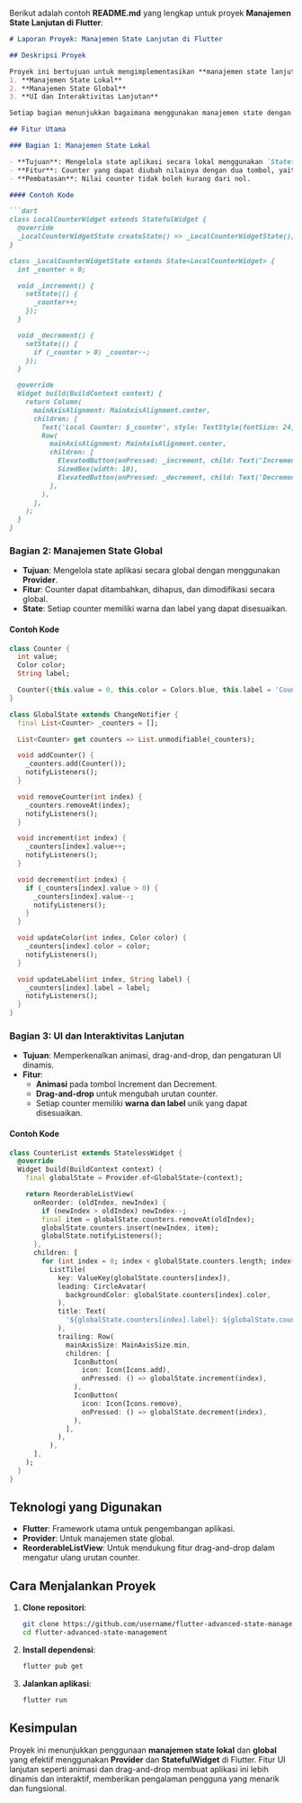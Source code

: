 Berikut adalah contoh **README.md** yang lengkap untuk proyek **Manajemen State Lanjutan di Flutter**:

```markdown
# Laporan Proyek: Manajemen State Lanjutan di Flutter

## Deskripsi Proyek

Proyek ini bertujuan untuk mengimplementasikan **manajemen state lanjutan** dalam aplikasi Flutter. Proyek ini dibagi menjadi tiga bagian utama:
1. **Manajemen State Lokal**
2. **Manajemen State Global**
3. **UI dan Interaktivitas Lanjutan**

Setiap bagian menunjukkan bagaimana menggunakan manajemen state dengan cara yang lebih kompleks, termasuk pengelolaan state global menggunakan `Provider` dan penerapan fitur UI interaktif.

## Fitur Utama

### Bagian 1: Manajemen State Lokal

- **Tujuan**: Mengelola state aplikasi secara lokal menggunakan `StatefulWidget`.
- **Fitur**: Counter yang dapat diubah nilainya dengan dua tombol, yaitu **Increment** dan **Decrement**.
- **Pembatasan**: Nilai counter tidak boleh kurang dari nol.

#### Contoh Kode

```dart
class LocalCounterWidget extends StatefulWidget {
  @override
  _LocalCounterWidgetState createState() => _LocalCounterWidgetState();
}

class _LocalCounterWidgetState extends State<LocalCounterWidget> {
  int _counter = 0;

  void _increment() {
    setState(() {
      _counter++;
    });
  }

  void _decrement() {
    setState(() {
      if (_counter > 0) _counter--;
    });
  }

  @override
  Widget build(BuildContext context) {
    return Column(
      mainAxisAlignment: MainAxisAlignment.center,
      children: [
        Text('Local Counter: $_counter', style: TextStyle(fontSize: 24)),
        Row(
          mainAxisAlignment: MainAxisAlignment.center,
          children: [
            ElevatedButton(onPressed: _increment, child: Text('Increment')),
            SizedBox(width: 10),
            ElevatedButton(onPressed: _decrement, child: Text('Decrement')),
          ],
        ),
      ],
    );
  }
}
```

### Bagian 2: Manajemen State Global

- **Tujuan**: Mengelola state aplikasi secara global dengan menggunakan **Provider**.
- **Fitur**: Counter dapat ditambahkan, dihapus, dan dimodifikasi secara global.
- **State**: Setiap counter memiliki warna dan label yang dapat disesuaikan.

#### Contoh Kode

```dart
class Counter {
  int value;
  Color color;
  String label;

  Counter({this.value = 0, this.color = Colors.blue, this.label = 'Counter'});
}

class GlobalState extends ChangeNotifier {
  final List<Counter> _counters = [];

  List<Counter> get counters => List.unmodifiable(_counters);

  void addCounter() {
    _counters.add(Counter());
    notifyListeners();
  }

  void removeCounter(int index) {
    _counters.removeAt(index);
    notifyListeners();
  }

  void increment(int index) {
    _counters[index].value++;
    notifyListeners();
  }

  void decrement(int index) {
    if (_counters[index].value > 0) {
      _counters[index].value--;
      notifyListeners();
    }
  }

  void updateColor(int index, Color color) {
    _counters[index].color = color;
    notifyListeners();
  }

  void updateLabel(int index, String label) {
    _counters[index].label = label;
    notifyListeners();
  }
}
```

### Bagian 3: UI dan Interaktivitas Lanjutan

- **Tujuan**: Memperkenalkan animasi, drag-and-drop, dan pengaturan UI dinamis.
- **Fitur**: 
  - **Animasi** pada tombol Increment dan Decrement.
  - **Drag-and-drop** untuk mengubah urutan counter.
  - Setiap counter memiliki **warna dan label** unik yang dapat disesuaikan.

#### Contoh Kode

```dart
class CounterList extends StatelessWidget {
  @override
  Widget build(BuildContext context) {
    final globalState = Provider.of<GlobalState>(context);

    return ReorderableListView(
      onReorder: (oldIndex, newIndex) {
        if (newIndex > oldIndex) newIndex--;
        final item = globalState.counters.removeAt(oldIndex);
        globalState.counters.insert(newIndex, item);
        globalState.notifyListeners();
      },
      children: [
        for (int index = 0; index < globalState.counters.length; index++)
          ListTile(
            key: ValueKey(globalState.counters[index]),
            leading: CircleAvatar(
              backgroundColor: globalState.counters[index].color,
            ),
            title: Text(
              '${globalState.counters[index].label}: ${globalState.counters[index].value}',
            ),
            trailing: Row(
              mainAxisSize: MainAxisSize.min,
              children: [
                IconButton(
                  icon: Icon(Icons.add),
                  onPressed: () => globalState.increment(index),
                ),
                IconButton(
                  icon: Icon(Icons.remove),
                  onPressed: () => globalState.decrement(index),
                ),
              ],
            ),
          ),
      ],
    );
  }
}
```

## Teknologi yang Digunakan

- **Flutter**: Framework utama untuk pengembangan aplikasi.
- **Provider**: Untuk manajemen state global.
- **ReorderableListView**: Untuk mendukung fitur drag-and-drop dalam mengatur ulang urutan counter.

## Cara Menjalankan Proyek

1. **Clone repositori**:  
   ```bash
   git clone https://github.com/username/flutter-advanced-state-management.git
   cd flutter-advanced-state-management
   ```
2. **Install dependensi**:  
   ```bash
   flutter pub get
   ```
3. **Jalankan aplikasi**:  
   ```bash
   flutter run
   ```

## Kesimpulan

Proyek ini menunjukkan penggunaan **manajemen state lokal** dan **global** yang efektif menggunakan **Provider** dan **StatefulWidget** di Flutter. Fitur UI lanjutan seperti animasi dan drag-and-drop membuat aplikasi ini lebih dinamis dan interaktif, memberikan pengalaman pengguna yang menarik dan fungsional.

